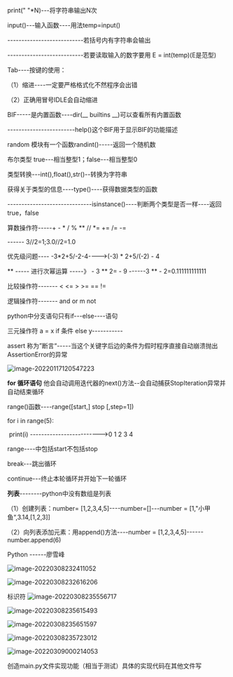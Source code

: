 print(" "*N)---将字符串输出N次

input()---输入函数----用法temp=input()

---------------------------若括号内有字符串会输出

---------------------------若要读取输入的数字要用 E = int(temp)(E是范型)

Tab----按键的使用：

（1）缩进----一定要严格格式化不然程序会出错

（2）正确用冒号IDLE会自动缩进

BIF-----是内置函数----dir(__ builtins __)可以查看所有内置函数

------------------------help()这个BIF用于显示BIF的功能描述





random 模块有一个函数randint()-----返回一个随机数

布尔类型  true---相当整型1；false---相当整型0

类型转换---int(),float(),str()--转换为字符串

获得关于类型的信息----type()----获得数据类型的函数

------------------------------isinstance()----判断两个类型是否一样----返回true，false

算数操作符-----+ - * / % ** // *= += /= -=

------ 3//2=1;3.0//2=1.0

优先级问题---- -3*2+5/-2-4---->(-3) * 2+5/(-2) - 4 

** ----- 进行次幂运算 -----》 - 3 ** 2= - 9   ------3 ** - 2=0.111111111111

比较操作符------- < <= > >= == !=

逻辑操作符------- and    or       m   not



python中分支语句只有if---else----语句

三元操作符  a = x if 条件 else y-----------

assert 称为”断言“-----当这个关键字后边的条件为假时程序直接自动崩溃抛出AssertionError的异常

![image-20220117120547223](C:\Users\Zqh041009\AppData\Roaming\Typora\typora-user-images\image-20220117120547223.png)

**for 循环语句**     他会自动调用迭代器的next()方法--会自动捕获StopIteration异常并自动结束循环

range()函数----range([start,] stop [,step=1])

for i in range(5):

​    print(i)  ------------------------->0 1 2 3 4

   range----中包括start不包括stop

break---跳出循环

continue---终止本轮循环并开始下一轮循环



**列表**--------python中没有数组是列表

（1）创建列表：number= [1,2,3,4,5]----number=[]---number = [1,"小甲鱼“,3.14,[1,2,3]]

（2）向列表添加元素：用append()方法----number = [1,2,3,4,5]------number.append(6)

















Python ------廖雪峰











![image-20220308232411052](C:\Users\Zqh041009\AppData\Roaming\Typora\typora-user-images\image-20220308232411052.png)

![image-20220308232616206](C:\Users\Zqh041009\AppData\Roaming\Typora\typora-user-images\image-20220308232616206.png)

标识符 ![image-20220308235556717](C:\Users\Zqh041009\AppData\Roaming\Typora\typora-user-images\image-20220308235556717.png)

![image-20220308235615493](C:\Users\Zqh041009\AppData\Roaming\Typora\typora-user-images\image-20220308235615493.png)

![image-20220308235651597](C:\Users\Zqh041009\AppData\Roaming\Typora\typora-user-images\image-20220308235651597.png)

![image-20220308235723012](C:\Users\Zqh041009\AppData\Roaming\Typora\typora-user-images\image-20220308235723012.png)

![image-20220309000214053](C:\Users\Zqh041009\AppData\Roaming\Typora\typora-user-images\image-20220309000214053.png)

创造main.py文件实现功能（相当于测试）具体的实现代码在其他文件写

